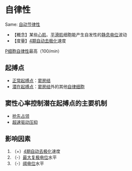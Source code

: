 # 自律性

Same: [自动节律性](自动节律性.md)

- 【概念】某些[心肌](心肌.md)、[平滑肌](平滑肌.md)细胞能产生自发性的[静息电位](静息电位.md)波动
- 【度量】[4期自动去极化](4期自动去极化.md)速度

[P细胞](P细胞.md)[自律性](自律性.md)最高（$100/min$）

## 起搏点

- [正常起搏点](正常起搏点.md)：[窦房结](窦房结.md)
- [潜在起搏点](潜在起搏点.md)：[窦房结](窦房结.md)外的其他[自律细胞](自律细胞.md)

## 窦性心率控制潜在起搏点的主要机制

- [抢先占领](抢先占领.md)
- [超速驱动压抑](超速驱动压抑.md)

## 影响因素

1. （+）[4期自动去极化](4期自动去极化.md)速度
2. （-）[最大复极电位](最大复极电位.md)水平
3. （-）[阈电位](阈电位.md)水平
